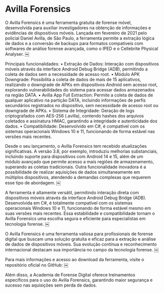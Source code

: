 # Avilla Forensics

O Avilla Forensics é uma ferramenta gratuita de forense móvel, desenvolvida para auxiliar investigadores na obtenção de informações e evidências de dispositivos móveis. Lançada em fevereiro de 2021 pelo policial Daniel Avilla, de São Paulo, a ferramenta permite a extração lógica de dados e a conversão de backups para formatos compatíveis com softwares de análise forense avançada, como o IPED e o Cellebrite Physical Analyser.  ￼

Principais funcionalidades:
	•	Extração de Dados: Interação com dispositivos móveis através da interface Android Debug Bridge (ADB), permitindo a coleta de dados sem a necessidade de acesso root.
	•	Módulo APK Downgrade: Possibilita a coleta de dados de mais de 15 aplicativos, realizando o downgrade de APKs em dispositivos Android sem acesso root, explorando vulnerabilidades do sistema para acessar dados armazenados na região DATA.
	•	Avilla App Full Extraction: Permite a coleta de dados de qualquer aplicativo na partição DATA, incluindo informações de perfis secundários registrados no dispositivo, sem necessidade de acesso root ou downgrade de APKs.
	•	Sistema de Integridade: Geração de logs criptografados com AES-256 (.avilla), contendo hashes dos arquivos coletados e assinatura HMAC, garantindo a integridade e autenticidade dos dados.
	•	Compatibilidade: Desenvolvido em C#, é compatível com os sistemas operacionais Windows 10 e 11, funcionando de forma estável nas versões mais recentes.

Desde o seu lançamento, o Avilla Forensics tem recebido atualizações significativas. A versão 3.8, por exemplo, introduziu melhorias substanciais, incluindo suporte para dispositivos com Android 14 e 15, além de um módulo avançado que permite acesso a mais regiões de armazenamento, superando as coletas tradicionais. Outra funcionalidade inovadora é a possibilidade de realizar aquisições de dados simultaneamente em múltiplos dispositivos, atendendo a demandas complexas que requerem esse tipo de abordagem.  ￼

A ferramenta é altamente versátil, permitindo interação direta com dispositivos móveis através da interface Android Debug Bridge (ADB). Desenvolvida em C#, é totalmente compatível com os sistemas operacionais Windows 10 e 11, funcionando de forma estável mesmo em suas versões mais recentes. Essa estabilidade e compatibilidade tornam o Avilla Forensics uma escolha segura e eficiente para especialistas em tecnologia forense.  ￼

O Avilla Forensics é uma ferramenta valiosa para profissionais de forense digital que buscam uma solução gratuita e eficaz para a extração e análise de dados de dispositivos móveis. Sua evolução contínua e reconhecimento internacional destacam sua importância no campo da tecnologia forense.  ￼

Para mais informações e acesso ao download da ferramenta, visite o repositório oficial no GitHub:  ￼

Além disso, a Academia de Forense Digital oferece treinamentos específicos para o uso do Avilla Forensics, garantindo maior segurança e sucesso nas aquisições sem perda de dados.